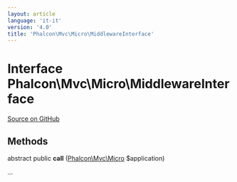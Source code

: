 ```yaml
---
layout: article
language: 'it-it'
version: '4.0'
title: 'Phalcon\Mvc\Micro\MiddlewareInterface'
---
```

# Interface **Phalcon\Mvc\Micro\MiddlewareInterface**

<a href="https://github.com/phalcon/cphalcon/tree/v4.0.0/phalcon/mvc/micro/middlewareinterface.zep" class="btn btn-default btn-sm">Source on GitHub</a>

## Methods

abstract public **call** ([Phalcon\Mvc\Micro](Phalcon_Mvc_Micro) $application)

...